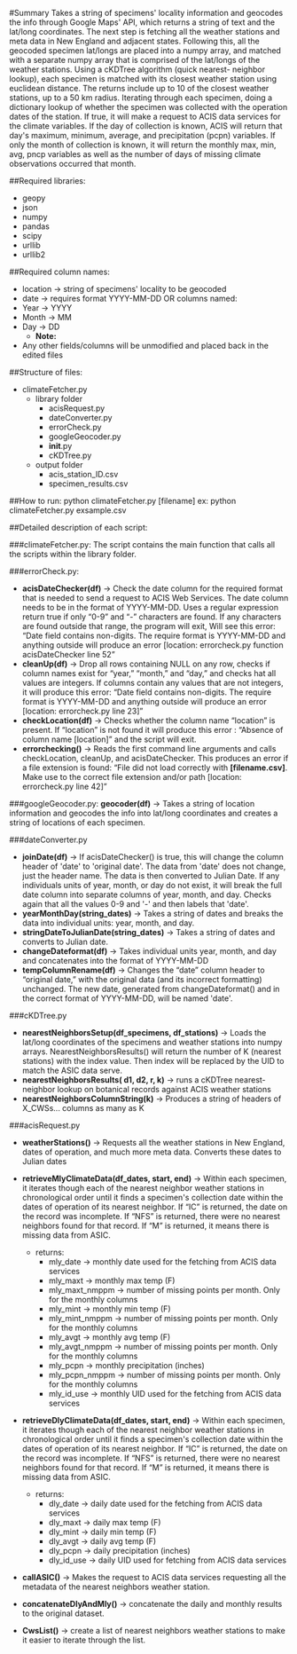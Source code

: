#Summary
Takes a string of specimens' locality information and geocodes the info through Google Maps' API,
which returns a string of text and the lat/long coordinates. The next step is fetching all the weather
stations and meta data in New England and adjacent states. Following this, all the geocoded
specimen lat/longs are placed into a numpy array, and matched with a separate numpy array that is
comprised of the lat/longs of the weather stations. Using a cKDTree algorithm (quick nearest-
neighbor lookup), each specimen is matched with its closest weather station using euclidean
distance. The returns include up to 10 of the closest weather stations, up to a 50 km radius. Iterating
through each specimen, doing a dictionary lookup of whether the specimen was collected with the
operation dates of the station. If true, it will make a request to ACIS data services for the climate
variables. If the day of collection is known, ACIS will return that day's maximum, minimum, average,
and precipitation (pcpn) variables. If only the month of collection is known, it will return the monthly
max, min, avg, pncp variables as well as the number of days of missing climate observations
occurred that month.

##Required libraries:
* geopy
* json
* numpy
* pandas
* scipy
* urllib
* urllib2

##Required column names:
* location → string of specimens' locality to be geocoded
* date → requires format YYYY-MM-DD OR columns named:
* Year → YYYY
* Month → MM
* Day → DD
  * **Note:**
* Any other fields/columns will be unmodified and placed back in the edited files

##Structure of files:

* climateFetcher.py
  * library folder
    * acisRequest.py
    * dateConverter.py
    * errorCheck.py
    * googleGeocoder.py
    * __init__.py
    * cKDTree.py
  * output folder
    * acis_station_ID.csv
    * specimen_results.csv


##How to run:
python climateFetcher.py [filename]
ex: python climateFetcher.py exsample.csv


##Detailed description of each script:


###climateFetcher.py:
The script contains the main function that calls all the scripts within the library folder. 

###errorCheck.py:
* **acisDateChecker(df)** → Check the date column for the required format that is needed to send a request to ACIS Web Services. The date column needs to be in the format of YYYY-MM-DD. Uses a regular expression return true if only “0-9” and “-” characters are found. If any characters are found outside that range, the program will exit, Will see this error: “Date field contains non-digits. The require format is YYYY-MM-DD and anything outside will produce an error [location: errorcheck.py function acisDateChecker line 52”
* **cleanUp(df)** → Drop all rows containing NULL on any row, checks if column names exist for “year,” “month,” and “day,” and checks hat all values are integers. If columns contain any values that are not integers, it will produce this error: “Date field contains non-digits. The require format is YYYY-MM-DD and anything outside will produce an error [location: errorcheck.py line 23]”
* **checkLocation(df)** → Checks whether the column name “location” is present. If “location” is not found it will produce this error : “Absence of column name [location]” and the script will exit.
* **errorchecking()** → Reads the first command line arguments and calls checkLocation, cleanUp, and acisDateChecker. This produces an error if a file extension is found: “File did not load correctly with **[filename.csv]**. Make use to the correct file extension and/or path [location: errorcheck.py line 42]”

###googleGeocoder.py:
**geocoder(df)** → Takes a string of location information and geocodes the info into lat/long coordinates and creates a string of locations of each specimen.

###dateConverter.py
* **joinDate(df)** → If acisDateChecker() is true, this will change the column header of 'date' to 'original date'. The data from 'date' does not change, just the header name. The data is then converted to Julian Date. If any individuals units of year, month, or day do not exist, it will break the full date column into separate columns of year, month, and day. Checks again that all the values 0-9 and '-' and then labels that 'date'. 
* **yearMonthDay(string_dates)** → Takes a string of dates and breaks the data into individual units: year, month, and day.
* **stringDateToJulianDate(string_dates)** →  Takes a string of dates and converts to Julian date.
* **changeDateformat(df)** → Takes individual units year, month, and day and concatenates into the format of YYYY-MM-DD
* **tempColumnRename(df)** → Changes the “date” column header to “original date,” with the original data (and its incorrect formatting) unchanged. The new date, generated from changeDateformat() and in the correct format of YYYY-MM-DD, will be named 'date'.

###cKDTree.py
* **nearestNeighborsSetup(df_specimens, df_stations)** → Loads the lat/long coordinates of the specimens and weather stations into numpy arrays.  NearestNeighborsResults() will return the number of K (nearest stations) with the index value. Then index will be replaced by the UID to match the ASIC data serve.
* **nearestNeighborsResults( d1, d2, r, k)** → runs a cKDTree nearest-neighbor lookup on botanical records against ACIS weather stations 
* **nearestNeighborsColumnString(k)** → Produces a string of headers of X_CWSs... columns as many as K

###acisRequest.py 
* **weatherStations()** → Requests all the weather stations in New England, dates of operation, and much more meta data. Converts these dates to Julian dates  

* **retrieveMlyClimateData(df_dates, start, end)** → Within each specimen, it iterates though each of the nearest neighbor weather stations in chronological order until it finds a specimen's collection date within the dates of operation of its nearest neighbor. If “IC” is returned, the date on the record was incomplete. If “NFS” is returned, there were no nearest neighbors found for that record. If “M” is returned, it means there is missing data from ASIC.

  * returns:
    * mly_date → monthly date used for the fetching from ACIS data services
    * mly_maxt → monthly max temp (F)
    * mly_maxt_nmppm → number of missing points per month. Only for the monthly columns
    * mly_mint → monthly min temp (F)
    * mly_mint_nmppm → number of missing points per month. Only for the monthly columns 
    * mly_avgt → monthly avg temp (F)
    * mly_avgt_nmppm → number of missing points per month. Only for the monthly columns
    * mly_pcpn → monthly precipitation (inches)
    * mly_pcpn_nmppm → number of missing points per month. Only for the monthly columns
    * mly_id_use → monthly UID used for the fetching from ACIS data services

* **retrieveDlyClimateData(df_dates, start, end)** → Within each specimen, it iterates though each of the nearest neighbor weather stations in chronological order until it finds a specimen's collection date within the dates of operation of its nearest neighbor. If “IC” is returned, the date on the record was incomplete. If “NFS” is returned, there were no nearest neighbors found for that record. If “M” is returned, it means there is missing data from ASIC.

  * returns:
    * dly_date → daily date used for the fetching from ACIS data services
    * dly_maxt → daily max temp (F)
    * dly_mint → daily min temp (F)
    * dly_avgt → daily avg temp (F)
    * dly_pcpn → daily precipitation (inches)
    * dly_id_use → daily UID used for fetching from ACIS data services
* **callASIC()** → Makes the request to ACIS data services requesting all the metadata of the nearest neighbors weather station.
* **concatenateDlyAndMly()** → concatenate the daily and monthly results to the original dataset.
* **CwsList()** → create a list of nearest neighbors weather stations to make it easier to iterate through the list. 

